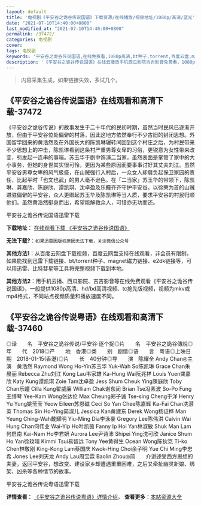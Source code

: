 ```yaml
---
layout: default
title: '电视剧《平安谷之诡谷传说国语》下载资源/在线播放/视频地址/1080p/高清/蓝光'
date: "2021-07-10T14:40:00+0800"
last_modified_at: "2021-07-10T14:40:00+0800"
permalink: /37472/
categories: 电视剧
cover:
tags: 电视剧
keywords: '平安谷之诡谷传说国语,在线免费看,1080p高清,bt种子,torrent,百度云盘,magnet,磁力链,迅雷下载资源'
description: '《平安谷之诡谷传说国语》在线云播放手机西瓜影院吉吉影音免费看，1080p高清bd/hd未删减完整版和tc抢先枪版，mkv/mp4格式，附带bt/torrent种子、magnet/磁力链、百度云盘、网盘资源迅雷下载链接'
---
```


>内容采集生成，如果链接失效，多试几个。


## 《平安谷之诡谷传说国语》在线观看和高清下载-37472

《平安谷之诡谷传说》的故事发生于二十年代的民初时期，虽然当时民风已逐渐开放，但由于平安谷位处偏僻的村落，因此这地方依然奉行不少古旧的封闭思想。外国留学回来的黄浩然及在外国长大的陈凯琳辗转间回到这个村庄之后，为村民带来不少思想上的冲击，陈凯琳看到这条村严重男尊女卑的习俗，更锐意为女性带来改变，引发起一连串的事端。苏玉华于剧中饰演二当家，虽然表面是掌管了家中的大小事务，但她的身世其实很可怜，更因为某些原因而要事事讨好其丈夫刘江。虽然平安谷男尊女卑的风气极盛，在山贼强行入村后，一众女人却肩负起保卫家园的责任，比起平时「也文也武」的男人毫不逊色。在「二当家」苏玉华的带领下，陈凯琳、龚嘉欣、陈庭欣、谭凯琪、沈卓盈及乐瞳齐齐守护平安谷。以徐荣为首的山贼进驻偏僻的平安谷，众人更绑起苏玉华及陈凯琳等当人质，要求平安谷的村民归顺他们。虽然黄浩然挺身而出，希望能解救众人，可惜亦无功而还。


平安谷之诡谷传说国语迅雷下载

**下载地址**： [在线观看下载 《平安谷之诡谷传说国语》](https://www.993dy.com//vod-detail-id-29045.html) 


**无法下载?**：`如果迅雷因版权原因无法下载，关注微信公众号 `

**其他方法1**：从百度云网盘下载视频，百度云网盘支持在线观看，非会员有限制，如果能找到迅雷下载链接、bt/torrent种子、magnet磁力链接、e2dk链接等，可以用迅雷、比特彗星等工具将完整视频下载到本地。

**其他方法2**：用手机云播、西瓜影院、吉吉影音等在线免费观看《平安谷之诡谷传说国语》，一般提供1080p高清、hd/bd高清视频、tc抢先版视频，视频为mkv或mp4格式，不同站点视频质量和播放速度不同。


## 《平安谷之诡谷传说粤语》在线观看和高清下载-37460

◎译　　名　平安谷之诡谷传说/平安谷·逐个捉◎片　　名　平安谷之詭谷傳說◎年　　代　2018◎产　　地　香港◎类　　别　剧情◎语　　言　粤语◎上映日期　2018-01-15(香港)◎片　　长　40分钟◎导　　演　陈耀全 Andy Chan◎主　　演　黄浩然 Raymond Wong Ho-Yin苏玉华 Yuk-Wah So陈凯琳 Grace Chan朱晨丽 Rebecca Zhu刘江 Kong Lau韦家雄 Ka-Hung Wai阮兆祥 Louis Yuen龚嘉欣 Katy Kung谭凯琪 Zoie Tam沈卓盈 Jess Shum Cheuk Ying陳庭欣 Toby Chan乐瞳 Cilla Kung翟威廉 William Chak谢东闵 Brian Tse冯素波 So-Po Fung王绮琴 Yee-Kam Wong张达伦 Max Cheung郑子诚 Tse-sing Cheng于洋 Henry Yu Yung姚莹莹 Yeow Eileen苏恩磁 Ceci So Yan Chee陈嘉辉 Ka-Fai Chan冼灏英 Thomas Sin Ho-Ying简淑儿 Jessica Kan黄建东 Derek Wong杨证桦 Man Yeung Ching-Wah戴耀明 Yiu-Ming Dia李泳豪 Gregory Lee陈伟洪 Calvin Wai Hung Chan何伟业 Wai-Yip Ho叶凯茵 Fanny Ip Hoi Yan林淑敏 Shuk Man Lam何启南 Kai-Nam Ho李君妍 Aurora Lee尹诗沛 Shipei Ying沈可欣 Janice Shum Ho Yan徐玟晴 Kimmi Tsui易智远 Tony Yee黄得生 Ocean Wong陈狄克 Ti-ko Chen林敬刚 King-Kong Lam蔡国庆 Kwok-Hing Choi余子明 Yue Chi Ming李忠希 Jones Lee刘天龙 Andy Lau周宝霖 Baolin Zhou◎简　　介讲述受西方思想的夫妻，返回平安谷，想改变、建设家乡却遭遇重重困难，之后又牵扯幽灵新娘、绑架、凶杀等各种情节的故事。


平安谷之诡谷传说粤语迅雷下载

**详情查看**： [《平安谷之诡谷传说粤语》详情介绍](/movie/37460/)， **查看更多**：[本站资源大全](/movie/t/all/)

